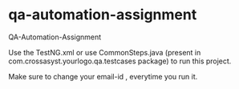 # qa-automation-assignment
QA-Automation-Assignment


Use the TestNG.xml or use CommonSteps.java (present in com.crossasyst.yourlogo.qa.testcases package) to run this project.

Make sure to change your email-id , everytime you run it.
